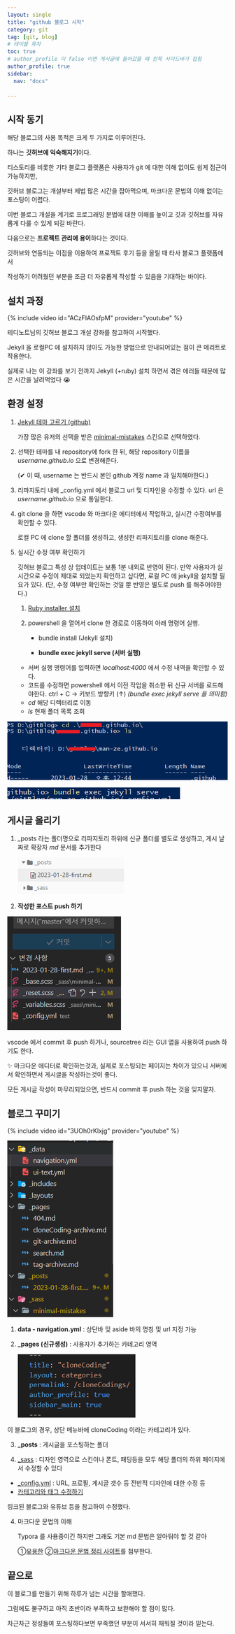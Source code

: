 ```yaml
---
layout: single
title: "github 블로그 시작"
category: git
tag: [git, blog]
# 테이블 목차
toc: true
# author_profile 이 false 이면 게시글에 들어갔을 때 왼쪽 사이드바가 접힘
author_profile: true
sidebar:
  nav: "docs"

---
```


## 시작 동기

해당 블로그의 사용 목적은 크게 두 가지로 이루어진다.

하나는 **깃허브에 익숙해지기**이다.

티스토리를 비롯한 기타 블로그 플랫폼은 사용자가 git 에 대한 이해 없이도 쉽게 접근이 가능하지만,

깃허브 블로그는 개설부터 제법 많은 시간을 잡아먹으며, 마크다운 문법의 이해 없이는 포스팅이 어렵다.

이번 블로그 개설을 계기로 프로그래밍 문법에 대한 이해를 높이고 깃과 깃허브를 자유롭게 다룰 수 있게 되길 바란다.

다음으로는 **프로젝트 관리에 용이**하다는 것이다.

깃허브와 연동되는 이점을 이용하여 프로젝트 후기 등을 올릴 때 타사 블로그 플랫폼에서

작성하기 어려웠던 부분을 조금 더 자유롭게 작성할 수 있음을 기대하는 바이다.

## 설치 과정

{% include video id="ACzFIAOsfpM" provider="youtube" %}

테디노트님의 깃허브 블로그 개설 강좌를 참고하여 시작했다.

Jekyll 을 로컬PC 에 설치하지 않아도 가능한 방법으로 안내되어있는 점이 큰 메리트로 작용한다.

실제로 나는 이 강좌를 보기 전까지 Jekyll (+ruby) 설치 하면서 겪은 에러들 때문에 많은 시간을 날려먹었다 😭

## 환경 설정

1. [Jekyll 테마 고르기 (github)](https://github.com/topics/jekyll-theme)

   가장 많은 유저의 선택을 받은 [minimal-mistakes](https://mmistakes.github.io/minimal-mistakes/docs/configuration/) 스킨으로 선택하였다.

2. 선택한 테마를 내 repository에 fork 한 뒤, 해당 repository 이름을 _username.github.io_ 으로 변경해준다.

   (✔ 이 때, username 는 반드시 본인 github 계정 name 과 일치해야한다.)

3. 리파지토리 내에 \_config.yml 에서 블로그 url 및 디자인을 수정할 수 있다.
   url 은 _username.github.io_ 으로 통일한다.

4. git clone 을 하면 vscode 와 마크다운 에디터에서 작업하고, 실시간 수정여부를 확인할 수 있다.

   로컬 PC 에 clone 할 폴더를 생성하고, 생성한 리파지토리를 clone 해준다.

5. 실시간 수정 여부 확인하기

   깃허브 블로그 특성 상 업데이트는 보통 1분 내외로 반영이 된다.
   만약 사용자가 실시간으로 수정이 제대로 되었는지 확인하고 싶다면, 로컬 PC 에 jekyll을 설치할 필요가 있다.
   (단, 수정 여부만 확인하는 것일 뿐 반영은 별도로 push 를 해주어야한다.)

   1. [Ruby installer 설치](https://rubyinstaller.org/downloads/)

   2. powershell 을 열어서 clone 한 경로로 이동하여 아래 명령어 실행.

      - bundle install (Jekyll 설치)

      - **bundle exec jekyll serve (서버 실행)**

   - 서버 실행 명령어를 입력하면 _localhost:4000_ 에서 수정 내역을 확인할 수 있다.
   - 코드를 수정하면 powershell 에서 이전 작업을 취소한 뒤 신규 서버를 로드해야한다.
     ctrl + C → 키보드 방향키 (↑) _(bundle exec jekyll serve 을 의미함)_

   * _cd_ 해당 디렉터리로 이동
   * _ls_ 현재 폴더 목록 조회

![파일이동](../images/2023-01-28-first/image-20230128232944280.png)

![image-20230128233027132](../images/2023-01-28-first/image-20230128233027132.png)

## 게시글 올리기

1. \_posts 라는 폴더명으로 리파지토리 하위에 신규 폴더를 별도로 생성하고, 게시 날짜로 확장자 _md_ 문서를 추가한다

   ![image-20230128234630785](../images/2023-01-28-first/image-20230128234630785.png)

2. **작성한 포스트 push 하기**

![image-20230128183546416](../images/2023-01-28-first/image-20230128183546416.png)

vscode 에서 commit 후 push 하거나, sourcetree 라는 GUI 앱을 사용하여 push 하기도 한다.

✨ 마크다운 에디터로 확인하는것과, 실제로 포스팅되는 페이지는 차이가 있으니 서버에서 확인하면서 게시글을 작성하는것이 좋다.

 모든 게시글 작성이 마무리되었으면, 반드시 commit 후 push 하는 것을 잊지말자.

## 블로그 꾸미기

{% include video id="3UOh0rKlxjg" provider="youtube" %}

![image-20230128235345978](../images/2023-01-28-first/image-20230128235345978.png)

1. **data - navigation.yml** : 상단바 및 aside 바의 명칭 및 url 지정 가능

2. **\_pages (신규생성)** : 사용자가 추가하는 카테고리 영역

   ![image-20230128235941769](../images/2023-01-28-first/image-20230128235941769.png)

 이 블로그의 경우, 상단 메뉴바에 cloneCoding 이라는 카테고리가 있다.

3. **\_posts** : 게시글을 포스팅하는 폴더

4. [\_sass](https://devinlife.com/howto%20github%20pages/github-pages-settings/) : 디자인 영역으로 스킨이나 폰트, 패딩등을 모두 해당 폴더의 하위 페이지에서 수정할 수 있다

- [\_config.yml](https://velog.io/@eona1301/Github-Blog-minimal-mistakes-config.yml-%EC%88%98%EC%A0%95%ED%95%98%EA%B8%B0) : URL, 프로필, 게시글 갯수 등 전반적 디자인에 대한 수정 등
- [카테고리와 태그 수정하기](https://devinlife.com/howto%20github%20pages/category-tag/)

링크된 블로그와 유튜브 등을 참고하여 수정했다.

4. 마크다운 문법의 이해

   Typora 를 사용중이긴 하지만 그래도 기본 md 문법은 알아둬야 할 것 같아

   ①[유용한](https://goddaehee.tistory.com/307) ②[마크다운 문법 정리 사이트](https://gist.github.com/ihoneymon/652be052a0727ad59601)를 첨부한다.

## 끝으로

이 블로그를 만들기 위해 하루가 넘는 시간을 할애했다.

그럼에도 불구하고 아직 초반이라 부족하고 보완해야 할 점이 많다.

차근차근 정성들여 포스팅하다보면 부족했던 부분이 서서히 채워질 것이라 믿는다.
